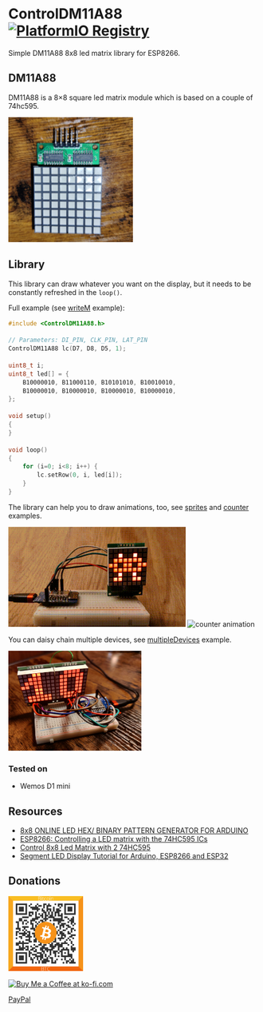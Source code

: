 # ControlDM11A88 [![PlatformIO Registry](https://badges.registry.platformio.org/packages/maxchinni/library/ControlDM11A88.svg)](https://registry.platformio.org/libraries/maxchinni/ControlDM11A88)
Simple DM11A88 8x8 led matrix library for ESP8266.

## DM11A88
DM11A88 is a 8×8 square led matrix module which is based on a couple of 74hc595.

<a href="docs/dm11a88-top-view.jpg?raw=1"><img alt="DM11A88 top view photo" src="docs/dm11a88-top-view.jpg" width="250" /></a>

## Library
This library can draw whatever you want on the display, but it needs to be constantly refreshed in the `loop()`.

Full example (see [writeM](examples/writeM/) example):

```cpp
#include <ControlDM11A88.h>

// Parameters: DI_PIN, CLK_PIN, LAT_PIN
ControlDM11A88 lc(D7, D8, D5, 1);

uint8_t i;
uint8_t led[] = {
    B10000010, B11000110, B10101010, B10010010,
    B10000010, B10000010, B10000010, B10000010,
};

void setup()
{
}

void loop()
{
    for (i=0; i<8; i++) {
        lc.setRow(0, i, led[i]);
    }
}
```

The library can help you to draw animations, too, see [sprites](examples/sprites) and [counter](examples/counter)
examples.

<img alt="sprites animation" src="examples/sprites/sprites.gif" height="200" /> <img alt="counter animation" src="examples/counter/counter.gif" height="200" />

You can daisy chain multiple devices, see [multipleDevices](examples/multipleDevices) example.

<img alt="multipleDevices example" src="examples/multipleDevices/multipleDevices.jpg" height="200" />

### Tested on

* Wemos D1 mini

## Resources

* [8x8 ONLINE LED HEX/ BINARY PATTERN GENERATOR FOR ARDUINO](https://www.riyas.org/2013/12/online-led-matrix-font-generator-with.html)
* [ESP8266: Controlling a LED matrix with the 74HC595 ICs](https://techtutorialsx.com/2016/09/17/esp8266-controlling-a-led-matrix-with-the-74hc595-ics/)
* [Control 8x8 Led Matrix with 2 74HC595](https://forum.arduino.cc/t/control-8x8-led-matrix-with-2-74hc595/556033)
* [Segment LED Display Tutorial for Arduino, ESP8266 and ESP32](https://diyi0t.com/segment-led-display-tutorial-for-arduino-and-esp8266/)

## Donations

<a href="docs/bitcoin-address-qr.png?raw=1"><img alt="bitcoin address qr" src="docs/bitcoin-address-qr.png" width="150" /></a>

<a href='https://ko-fi.com/K3K21S534' target='_blank'><img height='36' style='border:0px;height:36px;' src='https://cdn.ko-fi.com/cdn/kofi2.png?v=3' border='0' alt='Buy Me a Coffee at ko-fi.com' /></a>

<a href="https://www.paypal.com/donate/?hosted_button_id=VNJW6ZLHPM23Q">PayPal</a>
